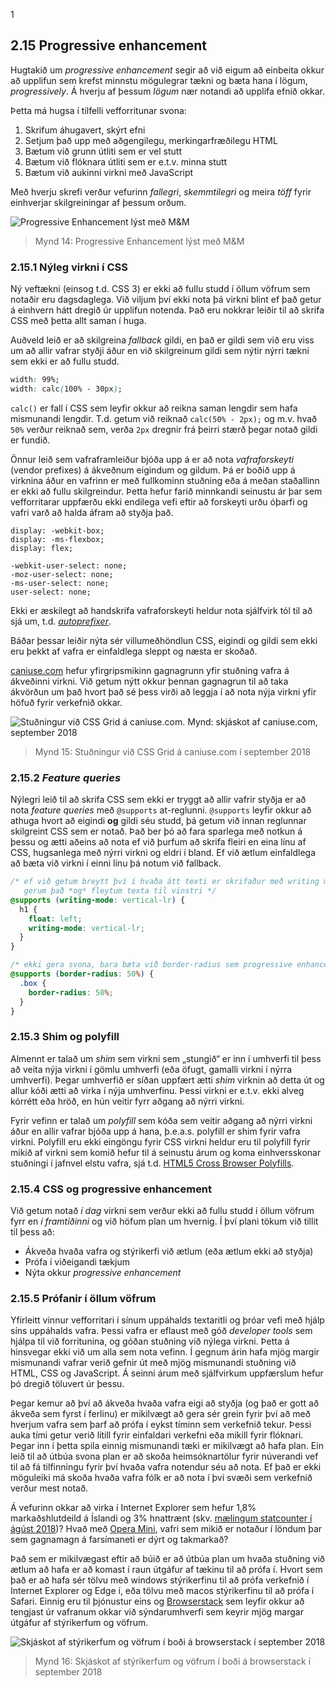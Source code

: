 1
## 2.15 Progressive enhancement

Hugtakið um _progressive enhancement_ segir að við eigum að einbeita okkur að upplifun sem krefst minnstu mögulegrar tækni og bæta hana í lögum, _progressively_. Á hverju af þessum _lögum_ nær notandi að upplifa efnið okkar.

Þetta má hugsa í tilfelli vefforritunar svona:

1. Skrifum áhugavert, skýrt efni
2. Setjum það upp með aðgengilegu, merkingarfræðilegu HTML
3. Bætum við grunn útliti sem er vel stutt
4. Bætum við flóknara útliti sem er e.t.v. minna stutt
5. Bætum við aukinni virkni með JavaScript

Með hverju skrefi verður vefurinn _fallegri_, _skemmtilegri_ og meira _töff_ fyrir einhverjar skilgreiningar af þessum orðum.

![Progressive Enhancement lýst með M&M](../img/m-m.jpg "Progressive Enhancement lýst með M&M")
> Mynd 14: Progressive Enhancement lýst með M&M

### 2.15.1 Nýleg virkni í CSS

Ný veftækni (einsog t.d. CSS 3) er ekki að fullu studd í öllum vöfrum sem notaðir eru dagsdaglega. Við viljum því ekki nota þá virkni blint ef það getur á einhvern hátt dregið úr upplifun notenda. Það eru nokkrar leiðir til að skrifa CSS með þetta allt saman í huga.

Auðveld leið er að skilgreina _fallback_ gildi, en það er gildi sem við eru viss um að allir vafrar styðji áður en við skilgreinum gildi sem nýtir nýrri tækni sem ekki er að fullu studd.

```css
width: 99%;
width: calc(100% - 30px);
```

`calc()` er fall í CSS sem leyfir okkur að reikna saman lengdir sem hafa mismunandi lengdir. T.d. getum við reiknað `calc(50% - 2px);` og m.v. hvað `50%` verður reiknað sem, verða `2px` dregnir frá þeirri stærð þegar notað gildi er fundið.

Önnur leið sem vafraframleiður bjóða upp á er að nota _vafraforskeyti_ (vendor prefixes) á ákveðnum eigindum og gildum. Þá er boðið upp á virknina áður en vafrinn er með fullkominn stuðning eða á meðan staðallinn er ekki að fullu skilgreindur. Þetta hefur farið minnkandi seinustu ár þar sem vefforritarar uppfærðu ekki endilega vefi eftir að forskeyti urðu óþarfi og vafri varð að halda áfram að styðja það.

```
display: -webkit-box;
display: -ms-flexbox;
display: flex;

-webkit-user-select: none;
-moz-user-select: none;
-ms-user-select: none;
user-select: none;
```

Ekki er æskilegt að handskrifa vafraforskeyti heldur nota sjálfvirk tól til að sjá um, t.d. [_autoprefixer_](https://autoprefixer.github.io/).

Báðar þessar leiðir nýta sér villumeðhöndlun CSS, eigindi og gildi sem ekki eru þekkt af vafra er einfaldlega sleppt og næsta er skoðað.

[caniuse.com](http://caniuse.com/) hefur yfirgripsmikinn gagnagrunn yfir stuðning vafra á ákveðinni virkni. Við getum nýtt okkur þennan gagnagrun til að taka ákvörðun um það hvort það sé þess virði að leggja í að nota nýja virkni yfir höfuð fyrir verkefnið okkar.

![](../img/caniuse-grid.png "Stuðningur við CSS Grid á caniuse.com. Mynd: skjáskot af caniuse.com, september 2018")
> Mynd 15: Stuðningur við CSS Grid á caniuse.com í september 2018

### 2.15.2 _Feature queries_

Nýlegri leið til að skrifa CSS sem ekki er tryggt að allir vafrir styðja er að nota _feature queries_ með `@supports` at-reglunni. `@supports` leyfir okkur að athuga hvort að eigindi **og** gildi séu studd, þá getum við innan reglunnar skilgreint CSS sem er notað. Það ber þó að fara sparlega með notkun á þessu og ætti aðeins að nota ef við þurfum að skrifa fleiri en eina línu af CSS, hugsanlega með nýrri virkni og eldri í bland. Ef við ætlum einfaldlega að bæta við virkni í einni línu þá notum við fallback.

```css
/* ef við getum breytt því í hvaða átt texti er skrifaður með writing mode
   gerum það *og* fleytum texta til vinstri */
@supports (writing-mode: vertical-lr) {
  h1 {
    float: left;
    writing-mode: vertical-lr;
  }
}
```

```css
/* ekki gera svona, bara bæta við border-radius sem progressive enhancement */
@supports (border-radius: 50%) {
  .box {
    border-radius: 50%;
  }
}
```

### 2.15.3 Shim og polyfill

Almennt er talað um _shim_ sem virkni sem „stungið“ er inn í umhverfi til þess að veita nýja virkni í gömlu umhverfi (eða öfugt, gamalli virkni í nýrra umhverfi). Þegar umhverfið er síðan uppfært ætti _shim_ virknin að detta út og allur kóði ætti að virka í nýja umhverfinu. Þessi virkni er e.t.v. ekki alveg kórrétt eða hröð, en hún veitir fyrr aðgang að nýrri virkni.

Fyrir vefinn er talað um _polyfill_ sem kóða sem veitir aðgang að nýrri virkni áður en allir vafrar bjóða upp á hana, þ.e.a.s. polyfill er shim fyrir vafra virkni. Polyfill eru ekki eingöngu fyrir CSS virkni heldur eru til polyfill fyrir mikið af virkni sem komið hefur til á seinustu árum og koma einhversskonar stuðningi í jafnvel elstu vafra, sjá t.d. [HTML5 Cross Browser Polyfills](https://github.com/Modernizr/Modernizr/wiki/HTML5-Cross-Browser-Polyfills).

### 2.15.4 CSS og progressive enhancement

Við getum notað _í dag_ virkni sem verður ekki að fullu studd í öllum vöfrum fyrr en _í framtíðinni_ og við höfum plan um hvernig. Í því plani tökum við tillit til þess að:

* Ákveða hvaða vafra og stýrikerfi við ætlum (eða ætlum ekki að styðja)
* Prófa í viðeigandi tækjum
* Nýta okkur _progressive enhancement_

### 2.15.5 Prófanir í öllum vöfrum

Yfirleitt vinnur vefforritari í sínum uppáhalds textaritli og þróar vefi með hjálp síns uppáhalds vafra. Þessi vafra er eflaust með góð _developer tools_ sem hjálpa til við forritunina, og góðan stuðning við nýlega virkni. Þetta á hinsvegar ekki við um alla sem nota vefinn. Í gegnum árin hafa mjög margir mismunandi vafrar verið gefnir út með mjög mismunandi stuðning við HTML, CSS og JavaScript. Á seinni árum með sjálfvirkum uppfærslum hefur þó dregið töluvert úr þessu.

Þegar kemur að því að ákveða hvaða vafra eigi að styðja (og það er gott að ákveða sem fyrst í ferlinu) er mikilvægt að gera sér grein fyrir því að með hverjum vafra sem þarf að prófa í eykst tíminn sem verkefnið tekur. Þessi auka tími getur verið lítill fyrir einfaldari verkefni eða mikill fyrir flóknari. Þegar inn í þetta spila einnig mismunandi tæki er mikilvægt að hafa plan. Ein leið til að útbúa svona plan er að skoða heimsóknartölur fyrir núverandi vef til að fá tilfinningu fyrir því hvaða vafra notendur séu að nota. Ef það er ekki möguleiki má skoða hvaða vafra fólk er að nota í því svæði sem verkefnið verður mest notað.

Á vefurinn okkar að virka í Internet Explorer sem hefur 1,8% markaðshlutdeild á Íslandi og 3% hnattrænt (skv. [mælingum statcounter í ágúst 2018](http://gs.statcounter.com/browser-market-share/all/worldwide/2018))? Hvað með [Opera Mini](https://en.wikipedia.org/wiki/Opera_Mini), vafri sem mikið er notaður í löndum þar sem gagnamagn á farsímaneti er dýrt og takmarkað?

Það sem er mikilvægast eftir að búið er að útbúa plan um hvaða stuðning við ætlum að hafa er að komast í raun útgáfur af tækinu til að prófa í. Hvort sem það er að hafa sér tölvu með  windows stýrikerfinu til að prófa verkefnið í Internet Explorer og Edge í, eða tölvu með macos stýrikerfinu til að prófa í Safari. Einnig eru til þjónustur eins og [Browserstack](https://www.browserstack.com/) sem leyfir okkur að tengjast úr vafranum okkar við sýndarumhverfi sem keyrir mjög margar útgáfur af stýrikerfum og vöfrum.

![](../img/browserstack.png "Skjáskot af stýrikerfum og vöfrum í boði á browserstack í september 2018")
> Mynd 16: Skjáskot af stýrikerfum og vöfrum í boði á browserstack í september 2018
